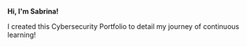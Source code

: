 ---
---

**Hi, I'm Sabrina!**

I created this Cybersecurity Portfolio to detail my journey of continuous learning!